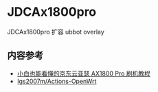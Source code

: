# JDCAx1800pro
 JDCAx1800pro 扩容 ubbot overlay


## 内容参考
- [小白也能看懂的京东云亚瑟 AX1800 Pro 刷机教程](https://www.yindan.me/tutorial/jdc-ax1800-pro.html)
- [lgs2007m/Actions-OpenWrt](https://github.com/lgs2007m/Actions-OpenWrt/blob/main/%E5%88%B7%E6%9C%BA%E6%95%99%E7%A8%8B/%E4%BA%AC%E4%B8%9C%E4%BA%91AX1800-Pro%E4%BA%9A%E7%91%9F_AX6600%E9%9B%85%E5%85%B8%E5%A8%9C%E5%88%86%E5%8C%BA%E5%A4%87%E4%BB%BD%2BTTL%E5%8F%8C%E5%88%86%E5%8C%BA%E5%88%B7%E6%9C%BA%2B%E5%9B%9E%E5%8E%9F%E5%8E%82%2BUSB%E6%95%91%E7%A0%96%E6%95%99%E7%A8%8B20240510.md)